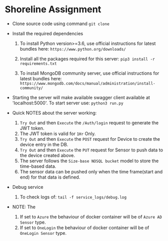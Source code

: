 # Shoreline Assignment

- Clone source code using command
    `git clone  `

- Install the required dependencies
    1. To install Python version>=3.6, use official instructions for latest bundles here:
    `https://www.python.org/downloads/`

    2. Install all the packages required for this server:
    `pip3 install -r requirements.txt`

    3. To install MongoDB community server, use official instructions for latest bundles here:
     `https://www.mongodb.com/docs/manual/administration/install-community/`

- Starting the server will make available swagger client available at 'localhost:5000'.
    To start server use:
    `python3 run.py`

- Quick NOTES about the server working:
    1. `Try Out` and then `Execute` the `/Auth/login` request to generate the JWT token.
    2. The JWT token is valid for `1Hr` Only.
    3. `Try Out` and then `Execute` the `POST` request for Device to create the device entry in the DB.
    4. `Try Out` and then `Execute` the `PUT` request for Sensor to push data to the device created above.
    5. The server follows the `Size-base NOSQL bucket` model to store the time-based data.
    6. The sensor data can be pushed only when the time frame(start and end) for that data is defined.

- Debug service
    1. To check logs of:
        `tail -f service_logs/debug.log`

- NOTE: The
    1. If set to `Azure` the behaviour of docker container will be of `Azure AD Sensor` type.
    2. If set to `OneLogin` the behaviour of docker container will be of `OneLogin Sensor` type.
